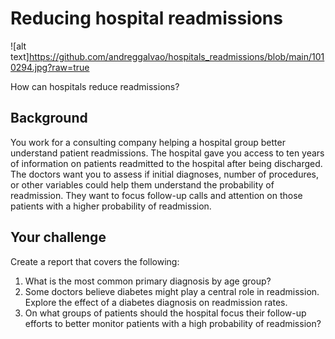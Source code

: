 # Reducing hospital readmissions

![alt text]https://github.com/andreggalvao/hospitals_readmissions/blob/main/1010294.jpg?raw=true

 How can hospitals reduce readmissions?

## Background
You work for a consulting company helping a hospital group better understand patient readmissions. The hospital gave you access to ten years of information on patients readmitted to the hospital after being discharged. The doctors want you to assess if initial diagnoses, number of procedures, or other variables could help them understand the probability of readmission. They want to focus follow-up calls and attention on those patients with a higher probability of readmission.

## Your challenge
Create a report that covers the following:

1. What is the most common primary diagnosis by age group?
2. Some doctors believe diabetes might play a central role in readmission. Explore the effect of a diabetes diagnosis on readmission rates.
3. On what groups of patients should the hospital focus their follow-up efforts to better monitor patients with a high probability of readmission?

